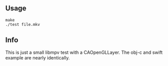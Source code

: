## Usage

```
make
./test file.mkv
```

## Info

This is just a small libmpv test with a CAOpenGLLayer. The obj-c and swift
example are nearly identically.
